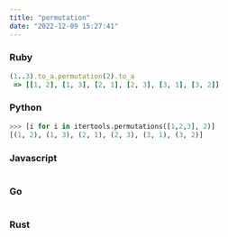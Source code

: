 ```yaml
---
title: "permutation"
date: "2022-12-09 15:27:41"
---
```


### Ruby

```ruby
(1..3).to_a.permutation(2).to_a
 => [[1, 2], [1, 3], [2, 1], [2, 3], [3, 1], [3, 2]]
```

### Python

```python
>>> [i for i in itertools.permutations([1,2,3], 2)]
[(1, 2), (1, 3), (2, 1), (2, 3), (3, 1), (3, 2)]
```

### Javascript

```javascript

```

### Go

```go

```

### Rust

```rust

```
